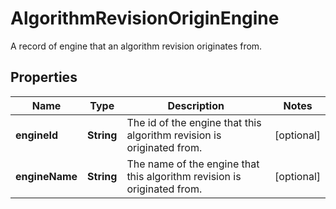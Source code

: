 

# AlgorithmRevisionOriginEngine

A record of engine that an algorithm revision originates from.

## Properties

| Name | Type | Description | Notes |
|------------ | ------------- | ------------- | -------------|
|**engineId** | **String** | The id of the engine that this algorithm revision is originated from. |  [optional] |
|**engineName** | **String** | The name of the engine that this algorithm revision is originated from. |  [optional] |



